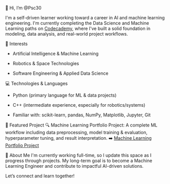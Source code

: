 👋 Hi, I’m @Psc30

I'm a self-driven learner working toward a career in AI and machine learning engineering. I'm currently completing the Data Science and Machine Learning paths on [Codecademy](https://www.codecademy.com/profiles/Psc_Codecademy), where I've built a solid foundation in modeling, data analysis, and real-world project workflows.

🚀 Interests

- Artificial Intelligence & Machine Learning

- Robotics & Space Technologies

- Software Engineering & Applied Data Science

💻 Technologies & Languages

- Python (primary language for ML & data projects)

- C++ (intermediate experience, especially for robotics/systems)

- Familiar with: scikit-learn, pandas, NumPy, Matplotlib, Jupyter, Git

📁 Featured Project
🔍 Machine Learning Portfolio Project:
A complete ML workflow including data preprocessing, model training & evaluation, hyperparameter tuning, and result interpretation.
➡️ [Machine Learning Portfolio Project](https://github.com/Psc30/ml-portfolio-project)

🌱 About Me
I'm currently working full-time, so I update this space as I progress through projects. My long-term goal is to become a Machine Learning Engineer and contribute to impactful AI-driven solutions.

Let’s connect and learn together!

<!---
Psc30/Psc30 is a ✨ special ✨ repository because its `README.md` (this file) appears on your GitHub profile.
You can click the Preview link to take a look at your changes.
--->
